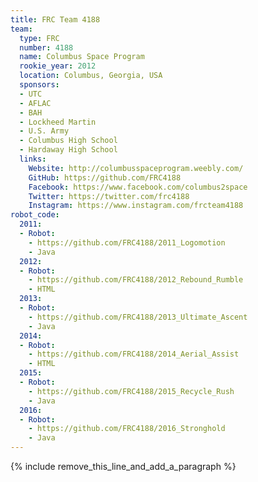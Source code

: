```yaml
---
title: FRC Team 4188
team:
  type: FRC
  number: 4188
  name: Columbus Space Program
  rookie_year: 2012
  location: Columbus, Georgia, USA
  sponsors:
  - UTC
  - AFLAC
  - BAH
  - Lockheed Martin
  - U.S. Army
  - Columbus High School
  - Hardaway High School
  links:
    Website: http://columbusspaceprogram.weebly.com/
    GitHub: https://github.com/FRC4188
    Facebook: https://www.facebook.com/columbus2space
    Twitter: https://twitter.com/frc4188
    Instagram: https://www.instagram.com/frcteam4188
robot_code:
  2011:
  - Robot:
    - https://github.com/FRC4188/2011_Logomotion
    - Java
  2012:
  - Robot:
    - https://github.com/FRC4188/2012_Rebound_Rumble
    - HTML
  2013:
  - Robot:
    - https://github.com/FRC4188/2013_Ultimate_Ascent
    - Java
  2014:
  - Robot:
    - https://github.com/FRC4188/2014_Aerial_Assist
    - HTML
  2015:
  - Robot:
    - https://github.com/FRC4188/2015_Recycle_Rush
    - Java
  2016:
  - Robot:
    - https://github.com/FRC4188/2016_Stronghold
    - Java
---
```


{% include remove_this_line_and_add_a_paragraph %}